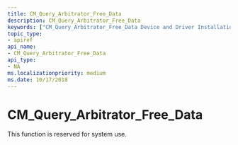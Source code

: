 ```yaml
---
title: CM_Query_Arbitrator_Free_Data
description: CM_Query_Arbitrator_Free_Data
keywords: ["CM_Query_Arbitrator_Free_Data Device and Driver Installation"]
topic_type:
- apiref
api_name:
- CM_Query_Arbitrator_Free_Data
api_type:
- NA
ms.localizationpriority: medium
ms.date: 10/17/2018
---
```


# CM_Query_Arbitrator_Free_Data

This function is reserved for system use.
